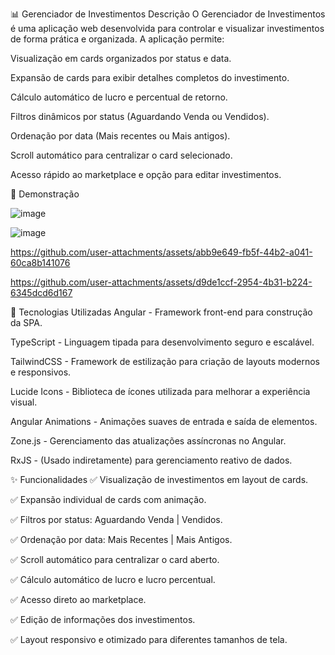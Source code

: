 📊 Gerenciador de Investimentos
Descrição
O Gerenciador de Investimentos é uma aplicação web desenvolvida para controlar e visualizar investimentos de forma prática e organizada. A aplicação permite:

Visualização em cards organizados por status e data.

Expansão de cards para exibir detalhes completos do investimento.

Cálculo automático de lucro e percentual de retorno.

Filtros dinâmicos por status (Aguardando Venda ou Vendidos).

Ordenação por data (Mais recentes ou Mais antigos).

Scroll automático para centralizar o card selecionado.

Acesso rápido ao marketplace e opção para editar investimentos.

📸 Demonstração

![image](https://github.com/user-attachments/assets/bf7b8a51-abfb-4fed-a8e0-910e43478034)

![image](https://github.com/user-attachments/assets/8cf540dd-6bf9-4bad-9c3e-73793132041b)

https://github.com/user-attachments/assets/abb9e649-fb5f-44b2-a041-60ca8b141076

https://github.com/user-attachments/assets/d9de1ccf-2954-4b31-b224-6345dcd6d167


🚀 Tecnologias Utilizadas
Angular - Framework front-end para construção da SPA.

TypeScript - Linguagem tipada para desenvolvimento seguro e escalável.

TailwindCSS - Framework de estilização para criação de layouts modernos e responsivos.

Lucide Icons - Biblioteca de ícones utilizada para melhorar a experiência visual.

Angular Animations - Animações suaves de entrada e saída de elementos.

Zone.js - Gerenciamento das atualizações assíncronas no Angular.

RxJS - (Usado indiretamente) para gerenciamento reativo de dados.

✨ Funcionalidades
✅ Visualização de investimentos em layout de cards.

✅ Expansão individual de cards com animação.

✅ Filtros por status: Aguardando Venda | Vendidos.

✅ Ordenação por data: Mais Recentes | Mais Antigos.

✅ Scroll automático para centralizar o card aberto.

✅ Cálculo automático de lucro e lucro percentual.

✅ Acesso direto ao marketplace.

✅ Edição de informações dos investimentos.

✅ Layout responsivo e otimizado para diferentes tamanhos de tela.
